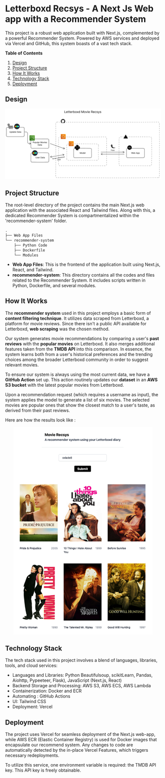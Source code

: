 # Letterboxd Recsys - A Next Js Web app with a Recommender System

This project is a robust web application built with Next.js, complemented by a powerful Recommender System. Powered by AWS services and deployed via Vercel and GitHub, this system boasts of a vast tech stack.

**Table of Contents**
1. [Design](#design)
2. [Project Structure](#project-structure)
3. [How It Works](#how-it-works)
4. [Technology Stack](#technology-stack)
5. [Deployment](#deployment)

## Design

<p align="center">
  <img src="design.png" alt="System Design Diagram" width="738">
</p>

## Project Structure

The root-level directory of the project contains the main Next.js web application with the associated React and Tailwind files. Along with this, a dedicated Recommender System is compartmentalized within the 'recommender-system' folder.

```
.
├── Web App Files
└── recommender-system
    ├── Python Code
    ├── Dockerfile
    └── Modules
```

-   **Web App Files**: This is the frontend of the application built using Next.js, React, and Tailwind.
-   **recommender-system**: This directory contains all the codes and files related to the Recommender System. It includes scripts written in Python, Dockerfile, and several modules.

## How It Works

The **recommender system** used in this project employs a basic form of **content filtering technique**. It utilizes data scraped from Letterboxd, a platform for movie reviews. Since there isn't a public API available for Letterboxd, **web scraping** was the chosen method.

Our system generates movie recommendations by comparing a user's **past reviews** with the **popular movies** on Letterboxd. It also merges additional features taken from the **TMDB API** into this comparison. In essence, the system learns both from a user's historical preferences and the trending choices among the broader Letterboxd community in order to suggest relevant movies.

To ensure our system is always using the most current data, we have a **GitHub Action** set up. This action routinely updates our **dataset** in an **AWS S3 bucket** with the latest popular movies from Letterboxd.

Upon a recommendation request (which requires a username as input), the system applies the model to generate a list of six movies. The selected movies are popular ones that show the closest match to a user's taste, as derived from their past reviews.

Here are how the results look like : 

<p align="center">
  <img src="results.png" alt="System Design Diagram" width="450">
</p>

## Technology Stack

The tech stack used in this project involves a blend of languages, libraries, tools, and cloud services:

-   Languages and Libraries: Python Beautifulsoup, scikitLearn, Pandas, Aiohttp, Pypeeteer, Flask), JavaScript (Next.js, React)
-   Backend Storage and Processing: AWS S3, AWS ECS, AWS Lambda
-   Containerization: Docker and ECR
-   Automating : GitHub Actions
-   UI: Tailwind CSS
-   Deployment: Vercel

## Deployment

The project uses Vercel for seamless deployment of the Next.js web-app, while AWS ECR (Elastic Container Registry) is used for Docker images that encapsulate our recommend system. Any changes to code are automatically detected by the in-place Vercel Features, which triggers necessary redeployments.

To utilize this service, one environment variable is required: the TMDB API key. This API key is freely obtainable.

